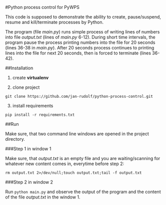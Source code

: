 #Python process control for PyWPS

This code is supposed to demonstrate the ability to create, pause/suspend, resume and kill/terminate processes by Python.

The program (file *main.py*) runs simple process of writing lines of numbers into file *output.txt* (lines of *main.py* 6-12). During short time intervals, the program pause the process printing numbers into the file for 20 seconds (lines 36-38 in *main.py*). After 20 seconds process continues to printing lines into the file for next 20 seconds, then is forced to terminate (lines 36-42).  

##Installation

1. create **virtualenv**

2. clone project

 `git clone https://github.com/jan-rudolf/python-process-control.git`

3. install requirements

 `pip install -r requirements.txt`

##Run 

Make sure, that two command line windows are opened in the project directory.

###Step 1 in window 1

Make sure, that *output.txt* is an empty file and you are waiting/scanning for whatever new content comes in, everytime before step 2:

 `rm output.txt 2>/dev/null;touch output.txt;tail -f output.txt`

###Step 2 in window 2

Run `python main.py` and observe the output of the program and the content of the file *output.txt* in the window 1.



